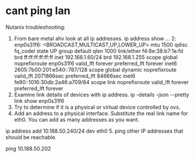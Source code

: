 # cant ping lan

Nutanix troubleshooting:

1. From bare metal ahv look at all ip addresses.
ip address show
...
2: enp0s31f6: <BROADCAST,MULTICAST,UP,LOWER_UP> mtu 1500 qdisc fq_codel state UP group default qlen 1000
    link/ether f4:8e:38:b7:1e:fd brd ff:ff:ff:ff:ff:ff
    inet 192.168.1.60/24 brd 192.168.1.255 scope global noprefixroute enp0s31f6
       valid_lft forever preferred_lft forever
    inet6 2605:7b00:201:e540::787/128 scope global dynamic noprefixroute
       valid_lft 2071866sec preferred_lft 84666sec
    inet6 fe80::1016:30db:2a46:a709/64 scope link noprefixroute
       valid_lft forever preferred_lft forever
2. Examine link details of devices with ip address.
ip -details -json --pretty link show enp0s31f6
3. Try to determine if it is a physical or virtual device controlled by ovs.
4. Add an address to a physical interface. Substitute the real link name for eth0. You can add as many addresses as you want.

ip address add 10.188.50.240/24 dev eth0
5. ping other IP addresses that should be reachable.

ping 10.188.50.202

